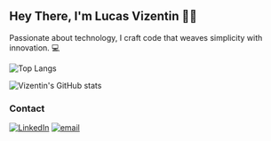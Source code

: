 
## Hey There, I'm Lucas Vizentin 👋🏼

Passionate about technology, I craft code that weaves simplicity with innovation. 💻

![Top Langs](https://github-readme-stats.vercel.app/api/top-langs/?username=VizentiN&hide_progress=true)

![Vizentin's GitHub stats](https://github-readme-stats.vercel.app/api?username=VizentiN&show_icons=true&theme=dracula)


### Contact

[![LinkedIn](https://img.shields.io/badge/LinkedIn-0077B5?style=for-the-badge&logo=linkedin&logoColor=white)](https://www.linkedin.com/in/lucas-vizentin/)
[![email](https://img.shields.io/badge/Gmail-D14836?style=for-the-badge&logo=gmail&logoColor=white)](lucasvizentin.developer@gmail.com)
